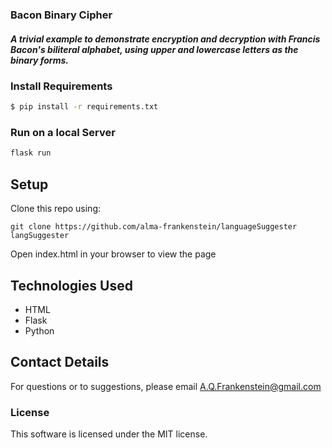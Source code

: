 ###  Bacon Binary Cipher

##### A trivial example to demonstrate encryption and decryption with Francis Bacon's biliteral alphabet, using upper and lowercase letters as the binary forms.



### Install Requirements
```sh
$ pip install -r requirements.txt
```

### Run on a local Server
```sh
flask run
```

## Setup

Clone this repo using:

```git clone https://github.com/alma-frankenstein/languageSuggester langSuggester```

Open index.html in your browser to view the page

## Technologies Used

* HTML
* Flask
* Python

## Contact Details

For questions or to suggestions, please email A.Q.Frankenstein@gmail.com

### License

This software is licensed under the MIT license.



